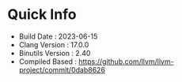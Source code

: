 # Quick Info
* Build Date : 2023-06-15
* Clang Version : 17.0.0
* Binutils Version : 2.40
* Compiled Based : https://github.com/llvm/llvm-project/commit/0dab8626
